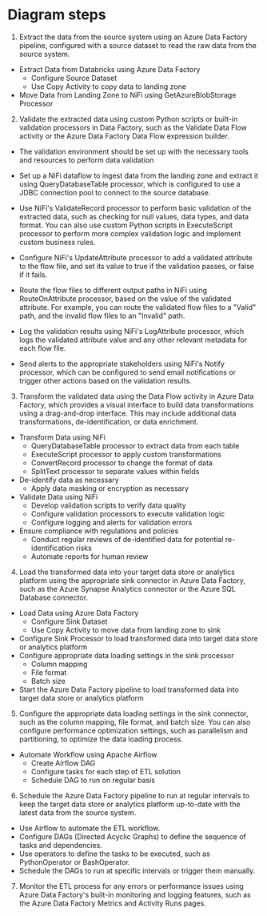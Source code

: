 # Diagram steps

1. Extract the data from the source system using an Azure Data Factory pipeline, configured with a source dataset to read the raw data from the source system.

- Extract Data from Databricks using Azure Data Factory
	- Configure Source Dataset
	- Use Copy Activity to copy data to landing zone
- Move Data from Landing Zone to NiFi using GetAzureBlobStorage Processor

2. Validate the extracted data using custom Python scripts or built-in validation processors in Data Factory, such as the Validate Data Flow activity or the Azure Data Factory Data Flow expression builder.

-  The validation environment should be set up with the necessary tools and resources to perform data validation

- Set up a NiFi dataflow to ingest data from the landing zone and extract it using QueryDatabaseTable processor, which is configured to use a JDBC connection pool to connect to the source database.

- Use NiFi's ValidateRecord processor to perform basic validation of the extracted data, such as checking for null values, data types, and data format. You can also use custom Python scripts in ExecuteScript processor to perform more complex validation logic and implement custom business rules.

- Configure NiFi's UpdateAttribute processor to add a validated attribute to the flow file, and set its value to true if the validation passes, or false if it fails.

- Route the flow files to different output paths in NiFi using RouteOnAttribute processor, based on the value of the validated attribute. For example, you can route the validated flow files to a "Valid" path, and the invalid flow files to an "Invalid" path.

- Log the validation results using NiFi's LogAttribute processor, which logs the validated attribute value and any other relevant metadata for each flow file.

- Send alerts to the appropriate stakeholders using NiFi's Notify processor, which can be configured to send email notifications or trigger other actions based on the validation results.

3. Transform the validated data using the Data Flow activity in Azure Data Factory, which provides a visual interface to build data transformations using a drag-and-drop interface. This may include additional data transformations, de-identification, or data enrichment.

- Transform Data using NiFi
	- QueryDatabaseTable processor to extract data from each table
	- ExecuteScript processor to apply custom transformations
	- ConvertRecord processor to change the format of data
	- SplitText processor to separate values within fields
- De-identify data as necessary
	- Apply data masking or encryption as necessary
- Validate Data using NiFi
	- Develop validation scripts to verify data quality
	- Configure validation processors to execute validation logic
	- Configure logging and alerts for validation errors
- Ensure compliance with regulations and policies
	- Conduct regular reviews of de-identified data for potential re-identification risks
	- Automate reports for human review

4. Load the transformed data into your target data store or analytics platform using the appropriate sink connector in Azure Data Factory, such as the Azure Synapse Analytics connector or the Azure SQL Database connector.

- Load Data using Azure Data Factory
	- Configure Sink Dataset
	- Use Copy Activity to move data from landing zone to sink
- Configure Sink Processor to load transformed data into target data store or analytics platform
- Configure appropriate data loading settings in the sink processor
	- Column mapping
	- File format
	- Batch size
- Start the Azure Data Factory pipeline to load transformed data into target data store or analytics platform

5. Configure the appropriate data loading settings in the sink connector, such as the column mapping, file format, and batch size. You can also configure performance optimization settings, such as parallelism and partitioning, to optimize the data loading process.

- Automate Workflow using Apache Airflow
	- Create Airflow DAG
	- Configure tasks for each step of ETL solution
	- Schedule DAG to run on regular basis

6. Schedule the Azure Data Factory pipeline to run at regular intervals to keep the target data store or analytics platform up-to-date with the latest data from the source system.

- Use Airflow to automate the ETL workflow.
- Configure DAGs (Directed Acyclic Graphs) to define the sequence of tasks and dependencies.
- Use operators to define the tasks to be executed, such as PythonOperator or BashOperator.
- Schedule the DAGs to run at specific intervals or trigger them manually.

7. Monitor the ETL process for any errors or performance issues using Azure Data Factory's built-in monitoring and logging features, such as the Azure Data Factory Metrics and Activity Runs pages.